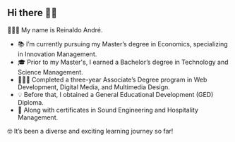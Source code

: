 ## Hi there 👋🏾
👨🏾‍🎓 My name is Reinaldo André.
-  📚 I’m currently pursuing my Master’s degree in Economics, specializing in Innovation Management.
-  🎓 Prior to my Master's, I earned a Bachelor’s degree in Technology and Science Management.
-  🧑🏾‍💻 Completed a three-year Associate’s Degree program in Web Development, Digital Media, and Multimedia Design.
-  💡 Before that, I obtained a General Educational Development (GED) Diploma.
-  📜 Along with certificates in Sound Engineering and Hospitality Management.

🤓 It’s been a diverse and exciting learning journey so far!

<!--
**El-Rei/El-Rei** is a ✨ _special_ ✨ repository because its `README.md` (this file) appears on your GitHub profile.

Here are some ideas to get you started:

- 🔭 I’m currently working on ...
- 🌱 I’m currently learning ...
- 👯 I’m looking to collaborate on ...
- 🤔 I’m looking for help with ...
- 💬 Ask me about ...
- 📫 How to reach me: ...
- 😄 Pronouns: ...
- ⚡ Fun fact: ...
-->

